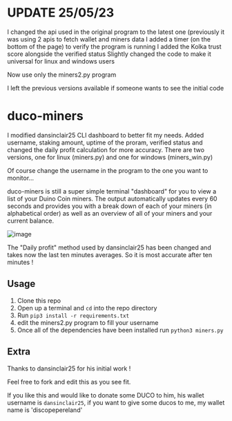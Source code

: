 # UPDATE 25/05/23

I changed the api used in the original program to the latest one (previously it was using 2 apis to fetch wallet and miners data
I added a timer (on the bottom of the page) to verify the program is running
I added the Kolka trust score alongside the verified status
Slightly changed the code to make it universal for linux and windows users

Now use only the miners2.py program

I left the previous versions available if someone wants to see the initial code

# duco-miners

I modified dansinclair25 CLI dashboard to better fit my needs. Added username, staking amount, uptime of the proram, verified status and changed the daily profit calculation for more accuracy.
There are two versions, one for linux (miners.py) and one for windows (miners_win.py)

Of course change the username in the program to the one you want to monitor...

duco-miners is still a super simple terminal "dashboard" for you to view a list of your Duino Coin miners. The output automatically updates every 60 seconds and provides you with a break down of each of your miners (in alphabetical order) as well as an overview of all of your miners and your current balance.

![image](https://github.com/jpx13/duco-miners/assets/19504251/ce925481-a469-4086-9157-f839b8a1d50c)

The "Daily profit" method used by dansinclair25 has been changed and takes now the last ten minutes averages. So it is most accurate after ten minutes ! 

## Usage

1. Clone this repo
2. Open up a terminal and `cd` into the repo directory
3. Run `pip3 install -r requirements.txt`
4. edit the miners2.py program to fill your username
5. Once all of the dependencies have been installed run `python3 miners.py`

## Extra
Thanks to dansinclair25 for his initial work !

Feel free to fork and edit this as you see fit. 

If you like this and would like to donate some DUCO to him, his wallet username is `dansinclair25`, if you want to give some ducos to me, my wallet name is 'discopepereland'
